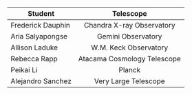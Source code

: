 
| Student           | Telescope                   |
| ------------------|:---------------------------:|
| Frederick Dauphin | Chandra X-ray Observatory   |
| Aria Salyapongse  | Gemini Observatory          |
| Allison Laduke    | W.M. Keck Observatory       |
| Rebecca Rapp      | Atacama Cosmology Telescope |
| Peikai Li         | Planck                      |
| Alejandro Sanchez | Very Large Telescope        |

